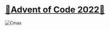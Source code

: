 # [:christmas_tree:Advent of Code 2022:christmas_tree:](https://adventofcode.com/2022)
![Cmas](https://user-images.githubusercontent.com/97835093/205466790-c5cf7304-1f5e-4a95-be47-7adb7a92ab4b.gif)
